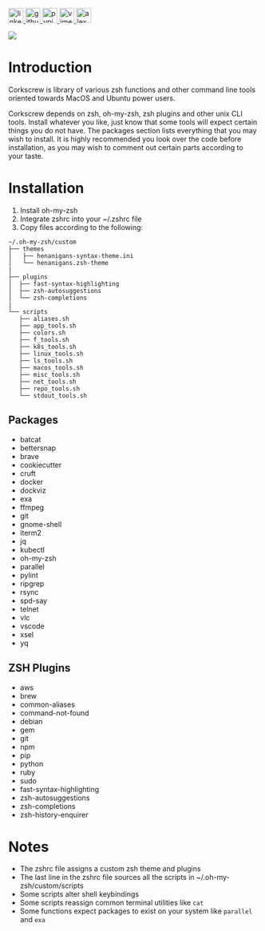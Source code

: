 <p>
    <a href="https://www.linkedin.com/in/alexandergbraun" rel="nofollow noreferrer">
        <img src="https://www.gomezaparicio.com/wp-content/uploads/2012/03/linkedin-logo-1-150x150.png"
             alt="linkedin" width="30px" height="30px"
        >
    </a>
    <a href="https://github.com/theNewFlesh" rel="nofollow noreferrer">
        <img src="https://tadeuzagallo.com/GithubPulse/assets/img/app-icon-github.png"
             alt="github" width="30px" height="30px"
        >
    </a>
    <a href="https://pypi.org/user/the-new-flesh" rel="nofollow noreferrer">
        <img src="https://cdn.iconscout.com/icon/free/png-256/python-2-226051.png"
             alt="pypi" width="30px" height="30px"
        >
    </a>
    <a href="http://vimeo.com/user3965452" rel="nofollow noreferrer">
        <img src="https://cdn.iconscout.com/icon/free/png-512/movie-52-151107.png?f=avif&w=512"
             alt="vimeo" width="30px" height="30px"
        >
    </a>
    <a href="https://alexgbraun.com" rel="nofollow noreferrer">
        <img src="https://i.ibb.co/fvyMkpM/logo.png"
             alt="alexgbraun" width="30px" height="30px"
        >
    </a>
</p>

<!-- <img id="logo" src="resources/logo.png" style="max-width: 717px"> -->

[![](https://img.shields.io/badge/License-MIT-F77E70?style=for-the-badge)](https://github.com/theNewFlesh/corkscrew/blob/master/LICENSE)

# Introduction
Corkscrew is library of various zsh functions and other command line tools
oriented towards MacOS and Ubuntu power users.

Corkscrew depends on zsh, oh-my-zsh, zsh plugins and other unix CLI tools.
Install whatever you like, just know that some tools will expect certain things
you do not have. The packages section lists everything that you may wish to
install. It is highly recommended you look over the code before installation,
as you may wish to comment out certain parts according to your taste.

# Installation
1. Install oh-my-zsh
2. Integrate zshrc into your ~/.zshrc file
3. Copy files according to the following:

```
~/.oh-my-zsh/custom
├── themes
│   ├── henanigans-syntax-theme.ini
│   └── henanigans.zsh-theme
|
├── plugins
│  ├── fast-syntax-highlighting
│  ├── zsh-autosuggestions
│  └── zsh-completions
|
└── scripts
   ├── aliases.sh
   ├── app_tools.sh
   ├── colors.sh
   ├── f_tools.sh
   ├── k8s_tools.sh
   ├── linux_tools.sh
   ├── ls_tools.sh
   ├── macos_tools.sh
   ├── misc_tools.sh
   ├── net_tools.sh
   ├── repo_tools.sh
   └── stdout_tools.sh
```

## Packages
  - batcat
  - bettersnap
  - brave
  - cookiecutter
  - cruft
  - docker
  - dockviz
  - exa
  - ffmpeg
  - git
  - gnome-shell
  - iterm2
  - jq
  - kubectl
  - oh-my-zsh
  - parallel
  - pylint
  - ripgrep
  - rsync
  - spd-say
  - telnet
  - vlc
  - vscode
  - xsel
  - yq

## ZSH Plugins
  - aws
  - brew
  - common-aliases
  - command-not-found
  - debian
  - gem
  - git
  - npm
  - pip
  - python
  - ruby
  - sudo
  - fast-syntax-highlighting
  - zsh-autosuggestions
  - zsh-completions
  - zsh-history-enquirer

# Notes
  - The zshrc file assigns a custom zsh theme and plugins
  - The last line in the zshrc file sources all the scripts in ~/.oh-my-zsh/custom/scripts
  - Some scripts alter shell keybindings
  - Some scripts reassign common terminal utilities like `cat`
  - Some functions expect packages to exist on your system like `parallel` and `exa`
